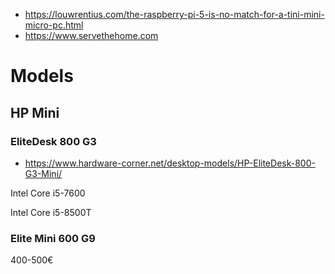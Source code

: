 * https://louwrentius.com/the-raspberry-pi-5-is-no-match-for-a-tini-mini-micro-pc.html
* https://www.servethehome.com

# Models

## HP Mini

### EliteDesk 800 G3

* https://www.hardware-corner.net/desktop-models/HP-EliteDesk-800-G3-Mini/

Intel Core i5-7600

Intel Core i5-8500T

### Elite Mini 600 G9

400-500€